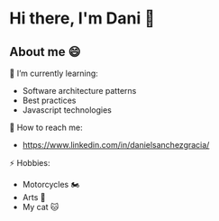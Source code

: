 # Hi there, I'm Dani 👋

## About me 😄

🌱 I’m currently learning:

- Software architecture patterns
- Best practices
- Javascript technologies

:bell: How to reach me:

- https://www.linkedin.com/in/danielsanchezgracia/

⚡ Hobbies:

- Motorcycles 🏍️
- Arts 🎨
- My cat 🐱
